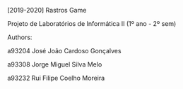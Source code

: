 [2019-2020] Rastros Game

Projeto de Laboratórios de Informática II (1º ano - 2º sem)

Authors:

a93204 José João Cardoso Gonçalves

a93308 Jorge Miguel Silva Melo

a93232 Rui Filipe Coelho Moreira
